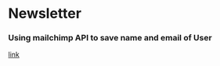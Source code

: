 # Newsletter
### Using mailchimp API to save name and email of User
[link](https://shrouded-sierra-51582.herokuapp.com/)
